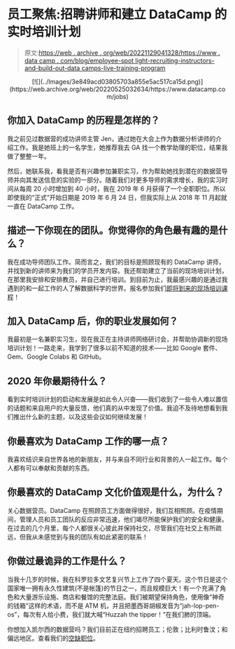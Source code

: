 # 员工聚焦:招聘讲师和建立 DataCamp 的实时培训计划

> 原文:[https://web . archive . org/web/20221129041328/https://www . data camp . com/blog/employee-spot light-recruiting-instructors-and-build-out-data camps-live-training-program](https://web.archive.org/web/20221129041328/https://www.datacamp.com/blog/employee-spotlight-recruiting-instructors-and-building-out-datacamps-live-training-program)

<center>[![](../Images/3e849acd03805703a855e5ac517ca15d.png)](https://web.archive.org/web/20220525032634/https://www.datacamp.com/jobs)</center>

## 你加入 DataCamp 的历程是怎样的？

我之前见过数据营的成功讲师主管 Jen，通过她在大会上作为数据分析讲师的介绍工作。我是她班上的一名学生，她推荐我去 GA 找一个教学助理的职位，结果我做了整整一年。

然后，她联系我，看我是否有兴趣参加兼职实习，作为帮助她找到潜在的数据营导师并向其发送信息的实验的一部分。随着我们对更多导师的需求增长，我的实习时间从每周 20 小时增加到 40 小时，我在 2019 年 6 月获得了一个全职职位。所以即使我的“正式”开始日期是 2019 年 6 月 24 日，但我实际上从 2018 年 11 月起就一直在 DataCamp 工作。

## 描述一下你现在的团队。你觉得你的角色最有趣的是什么？

我在成功导师团队工作。简而言之，我们的目标是照顾现有的 DataCamp 讲师，并找到新的讲师来为我们的学员开发内容。我还帮助建立了当前的现场培训计划，在那里我安排和安排教员，并自己进行培训。到目前为止，我最感兴趣的是通过我遇到的和一起工作的人了解数据科学的世界。报名参加我们[即将到来的现场培训课程](https://web.archive.org/web/20220525032634/http://datacamp.com/discover/webinars)！

## 加入 DataCamp 后，你的职业发展如何？

我最初是一名兼职实习生，现在我正在主持讲师网络研讨会，并帮助协调新的现场培训计划！一路走来，我学到了很多以前不知道的技术——比如 Google 套件、Gem、Google Colabs 和 GitHub。

## 2020 年你最期待什么？

看到实时培训计划的启动和发展是如此令人兴奋——我们收到了一些令人难以置信的话题和来自用户的大量反馈，他们真的从中发现了价值。我迫不及待地想看到我们推出什么新的主题，以及这些会议如何继续发展！

## 你最喜欢为 DataCamp 工作的哪一点？

我喜欢结识来自世界各地的新朋友，并与来自不同行业和背景的人一起工作。每个人都有可以奉献和贡献的东西。

## 你最喜欢的 DataCamp 文化价值观是什么，为什么？

关心数据营员。DataCamp 在照顾员工方面做得很好，我们互相照顾。在疫情期间，管理人员和员工团队的反应非常迅速，他们竭尽所能保护我们的安全和健康。在过去的几个月里，每个人都很关心彼此并保持社交，尽管我们在社交上有所疏远，但我从未感觉到与我的团队有如此紧密的联系！

## 你做过最诡异的工作是什么？

当我十几岁的时候，我在科罗拉多文艺复兴节上工作了四个夏天。这个节日是这个国家唯一拥有永久性建筑(不是帐篷)的节日之一，而且规模巨大！有一个充满了角色和大量游乐设施、商店和餐馆的完整法庭。我们被期望保持角色，使用像“神奇的钱箱”这样的术语，而不是 ATM 机，并且把墨西哥胡椒发音为“jah-lop-pen-os”，每次有人给小费，我们就大喊“Huzzah the tipper！”在我们肺的顶端。

你想加入凯尔西的数据营吗？我们目前正在纽约招聘员工；伦敦；比利时鲁汶；和偏远地区。查看我们的[空缺职位](https://web.archive.org/web/20220525032634/https://www.datacamp.com/jobs/)。